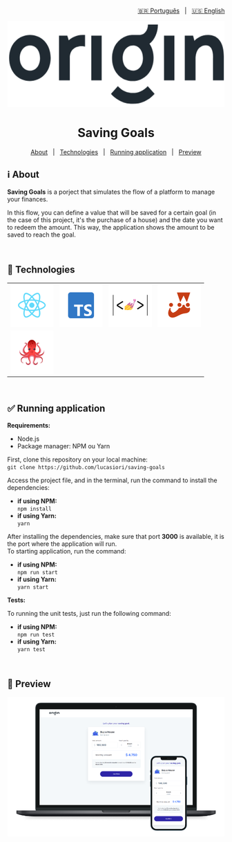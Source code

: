 <p align="right">
  <a href="https://github.com/lucasiori/saving-goals/blob/main/README.md">🇧🇷 Português</a> &nbsp;&nbsp;|&nbsp;&nbsp;
  <a href="https://github.com/lucasiori/saving-goals/blob/main/README.en-US.md">🇺🇸 English</a>
</p>

<p align="center">
  <img src="https://github.com/lucasiori/saving-goals/blob/main/.github/logo.png" alt="Logo" height="200" />
</p>

<h1 align="center">Saving Goals</h1>

<p align="center">
  <a href="#about">About</a> &nbsp;&nbsp;|&nbsp;&nbsp;
  <a href="#techs">Technologies</a> &nbsp;&nbsp;|&nbsp;&nbsp;
  <a href="#running-application">Running application</a> &nbsp;&nbsp;|&nbsp;&nbsp;
  <a href="#preview">Preview</a>
</p>

<h2 id="about">ℹ About</h2>

<p><strong>Saving Goals</strong> is a porject that simulates the flow of a platform to manage your finances.</p>
<p>In this flow, you can define a value that will be saved for a certain goal (in the case of this project, it's the purchase of a house) and the date you want to redeem the amount. This way, the application shows the amount to be saved to reach the goal.</p>

<br />

<h2 id="techs">🔧 Technologies</h2>

<table width="100%" align="center">
  <tbody>
    <tr>
      <td width="25%" align="center" vertical-align="middle">
        <a href="https://reactjs.org/" target="_blank">
          <img src="https://github.com/lucasiori/saving-goals/blob/main/.github/reactjs.png" alt="React JS" height="100" />
        </a>
      </td>
      <td width="25%" align="center" vertical-align="middle">
        <a href="https://www.typescriptlang.org/" target="_blank">
          <img src="https://github.com/lucasiori/saving-goals/blob/main/.github/typescript.png" alt="Typescript" height="100" />
        </a>
      </td>
      <td width="25%" align="center" vertical-align="middle">
        <a href="https://styled-components.com/" target="_blank">
          <img src="https://github.com/lucasiori/saving-goals/blob/main/.github/styled-components.png" alt="Styled Components" height="100" />
        </a>
      </td>
      <td width="25%" align="center" vertical-align="middle">
        <a href="https://jestjs.io/pt-BR/" target="_blank">
          <img src="https://github.com/lucasiori/saving-goals/blob/main/.github/jest.png" alt="Jest" height="100" />
        </a>
      </td>
    </tr>
    <tr>
      <td width="25%" align="center" vertical-align="middle">
        <a href="https://testing-library.com/" target="_blank">
          <img src="https://github.com/lucasiori/saving-goals/blob/main/.github/testing-library.png" alt="Testing Library" height="100" />
        </a>
      </td>
    </tr>
  </tbody>
</table>

<br />

<h2 id="running-application">✅ Running application</h2>

<strong>Requirements:</strong>
<ul>
  <li>Node.js</li>
  <li>Package manager: NPM ou Yarn</li>
</ul>

<p>
  First, clone this repository on your local machine: <br />
  <code>git clone https://github.com/lucasiori/saving-goals</code>
</p>

<p>
  Access the project file, and in the terminal, run the command to install the dependencies: <br />
  <ul>
    <li>
      <strong>if using NPM: </strong> <br />
      <code>npm install</code>
    </li>
    <li>
      <strong>if using Yarn: </strong> <br />
      <code>yarn</code>
    </li>
  </ul>
</p>

<p>
  After installing the dependencies, make sure that port <strong>3000</strong> is available, it is the port where the application will run. <br />
  To starting application, run the command: <br />
  <ul>
    <li>
      <strong>if using NPM: </strong> <br />
      <code>npm run start</code>
    </li>
    <li>
      <strong>if using Yarn: </strong> <br />
      <code>yarn start</code>
    </li>
  </ul>
</p>


<strong>Tests:</strong>
<p>
  To running the unit tests, just run the following command: <br />
  <ul>
    <li>
      <strong>if using NPM: </strong> <br />
      <code>npm run test</code>
    </li>
    <li>
      <strong>if using Yarn: </strong> <br />
      <code>yarn test</code>
    </li>
  </ul>
</p>

<br />

<h2 id="preview">👀 Preview</h2>

<p align="center">
  <img src="https://github.com/lucasiori/saving-goals/blob/main/.github/screenshot.png" alt="Preview da aplicação" />
</p>
